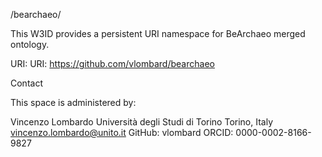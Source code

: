 /bearchaeo/

This W3ID provides a persistent URI namespace for BeArchaeo merged ontology.

URI: URI: https://github.com/vlombard/bearchaeo

Contact

This space is administered by:

Vincenzo Lombardo 
Università degli Studi di Torino 
Torino, Italy 
vincenzo.lombardo@unito.it 
GitHub: vlombard ORCID: 0000-0002-8166-9827 
